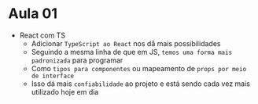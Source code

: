 # Aula 01

- React com TS
  - Adicionar `TypeScript ao React` nos då mais possibilidades
  - Seguindo a mesma linha de que em JS, `temos uma forma mais padronizada` para programar
  - Como `tipos para componentes` ou mapeamento de `props por meio de interface`
  - Isso dá mais `confiabilidade` ao projeto e está sendo cada vez mais utilizado hoje em dia
